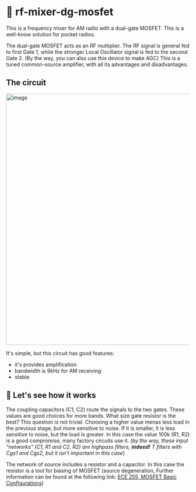 # 🚀 rf-mixer-dg-mosfet

This is a frequency mixer for AM radio with a dual-gate MOSFET. This is a well-know solution for pocket radios.

The dual-gate MOSFET acts as an RF multiplier. The RF signal is general fed to first Gate 1,  while the stronger Local Oscillator signal is fed to the second Gate 2. (By the way, you can also use this device to make AGC) This is a tuned common-source amplifier, with all its advantages and disadvantages.

## The circuit

<img width="711" height="687" alt="image" src="https://github.com/user-attachments/assets/856e7a13-110a-4c03-833a-be842db9d888" />

It's simple, but this circuit has good features:

- it's provides amplification
- bandwidth is 9kHz for AM receiving
- stable

## 🧭 Let's see how it works

The coupling capacitors (C1, C2) route the signals to the two gates. These values are good choices for more bands. What size gate resistor is the best? This question is not trivial. Choosing a higher value menas less load in the previous stage, but more sensitive to noise. If it is smaller, it is less sensitive to noise, but the load is greater. In this case the value 100k (R1, R2) is a good compromise, many factory circuits use it. (*by the way, these input "networks" (C1, R1 and C2, R2) are highpass filters,  **indeed!** T filters with Cgs1 and Cgs2, but it isn't important in this case*)

The network of source includes a resistor and a capacitor. In this case the resistor is a tool for biasing of MOSFET (source degeneration, Further information can be found at the following link: [ECE 255, MOSFET Basic
Configurations](https://engineering.purdue.edu/wcchew/ece255s18/ece%20255%20s18%20latex%20pdf%20files/ece255Lecture_16_Mar8_MOSFET_Basic_Config.pdf))
